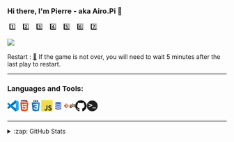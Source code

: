 ### Hi there, I'm Pierre - aka Airo.Pi 👋

&nbsp;[1️⃣](https://readme-profile.mybot-discord.com/play?column=0)&nbsp;&nbsp;&nbsp;
[2️⃣](https://readme-profile.mybot-discord.com/play?column=1)&nbsp;&nbsp;&nbsp;
[3️⃣](https://readme-profile.mybot-discord.com/play?column=2)&nbsp;&nbsp;&nbsp;
[4️⃣](https://readme-profile.mybot-discord.com/play?column=3)&nbsp;&nbsp;&nbsp;
[5️⃣](https://readme-profile.mybot-discord.com/play?column=4)&nbsp;&nbsp;&nbsp;
[6️⃣](https://readme-profile.mybot-discord.com/play?column=5)&nbsp;&nbsp;&nbsp;
[7️⃣](https://readme-profile.mybot-discord.com/play?column=6)

<img src="https://readme-profile.mybot-discord.com/image" width="242"/> 

Restart : [🔄](https://readme-profile.mybot-discord.com/reset)
If the game is not over, you will need to wait 5 minutes after the last play to restart.

---

### Languages and Tools:

<img align="left" alt="Visual Studio Code" width="26px" src="https://raw.githubusercontent.com/github/explore/80688e429a7d4ef2fca1e82350fe8e3517d3494d/topics/visual-studio-code/visual-studio-code.png" />
<img align="left" alt="HTML5" width="26px" src="https://raw.githubusercontent.com/github/explore/80688e429a7d4ef2fca1e82350fe8e3517d3494d/topics/html/html.png" />
<img align="left" alt="CSS3" width="26px" src="https://raw.githubusercontent.com/github/explore/80688e429a7d4ef2fca1e82350fe8e3517d3494d/topics/css/css.png" />
<img align="left" alt="JavaScript" width="26px" src="https://raw.githubusercontent.com/github/explore/80688e429a7d4ef2fca1e82350fe8e3517d3494d/topics/javascript/javascript.png" />
<img align="left" alt="SQL" width="26px" src="https://raw.githubusercontent.com/github/explore/80688e429a7d4ef2fca1e82350fe8e3517d3494d/topics/sql/sql.png" />
<img align="left" alt="Git" width="26px" src="https://raw.githubusercontent.com/github/explore/80688e429a7d4ef2fca1e82350fe8e3517d3494d/topics/git/git.png" />
<img align="left" alt="GitHub" width="26px" src="https://raw.githubusercontent.com/github/explore/78df643247d429f6cc873026c0622819ad797942/topics/github/github.png" />
<img align="left" alt="Terminal" width="26px" src="https://raw.githubusercontent.com/github/explore/80688e429a7d4ef2fca1e82350fe8e3517d3494d/topics/terminal/terminal.png" />
<br />
<br />

---

<details>
  <summary>:zap: GitHub Stats</summary>
  <img align="left" alt="AiroPi's GitHub stats" src="https://github-readme-stats.vercel.app/api?username=AiroPi">
</details>
